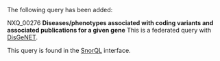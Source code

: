 The following query has been added:

NXQ\_00276 **Diseases/phenotypes associated with coding variants and associated publications for a given gene** This is a federated query with [DisGeNET](https://www.disgenet.org/). 

This query is found in the [SnorQL](https://snorql.nextprot.org/) interface.
